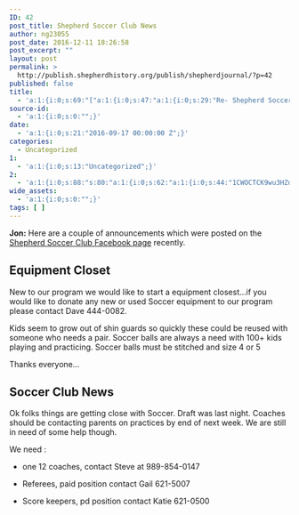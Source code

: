 ```yaml
---
ID: 42
post_title: Shepherd Soccer Club News
author: ng23055
post_date: 2016-12-11 18:26:58
post_excerpt: ""
layout: post
permalink: >
  http://publish.shepherdhistory.org/publish/shepherdjournal/?p=42
published: false
title:
  - 'a:1:{i:0;s:69:"["a:1:{i:0;s:47:"a:1:{i:0;s:29:"Re- Shepherd Soccer Club.docx";}";}"]";}'
source-id:
  - 'a:1:{i:0;s:0:"";}'
date:
  - 'a:1:{i:0;s:21:"2016-09-17 00:00:00 Z";}'
categories:
  - Uncategorized
1:
  - 'a:1:{i:0;s:13:"Uncategorized";}'
2:
  - 'a:1:{i:0;s:88:"s:80:"a:1:{i:0;s:62:"a:1:{i:0;s:44:"1CWOCTCK9wu3HZdgQJrRBnYJQuuoaRKxsaPs00Ua-nsY";}";}";";}'
wide_assets:
  - 'a:1:{i:0;s:0:"";}'
tags: [ ]
---
```

**Jon:** Here are a couple of announcements which were posted on the [Shepherd Soccer Club Facebook page]([https://www.facebook.com/shepherdsoccerclub/?fref=ts](https://www.facebook.com/shepherdsoccerclub/?fref=ts)) recently.

## Equipment Closet

New to our program we would like to start a equipment closest...if you would like to donate any new or used Soccer equipment to our program please contact Dave 444-0082.

Kids seem to grow out of shin guards so quickly these could be reused with someone who needs a pair. Soccer balls are always a need with 100+ kids playing and practicing. Soccer balls must be stitched and size 4 or 5

Thanks everyone...

## Soccer Club News

Ok folks things are getting close with Soccer. Draft was last night. Coaches should be contacting parents on practices by end of next week. We are still in need of some help though.

We need :

* one 12 coaches, contact Steve at 989-854-0147

* Referees, paid position contact Gail 621-5007

* Score keepers, pd position contact Katie 621-0500